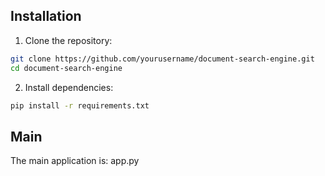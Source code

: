 ## Installation

1. Clone the repository:
```bash
git clone https://github.com/yourusername/document-search-engine.git
cd document-search-engine
```

2. Install dependencies:
```bash
pip install -r requirements.txt
```

## Main
The main application is: app.py
